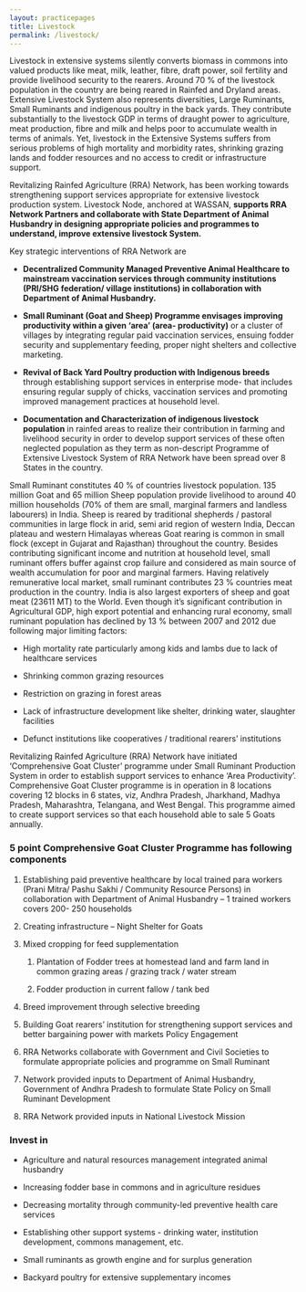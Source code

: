 ```yaml
---
layout: practicepages
title: Livestock
permalink: /livestock/
---
```


Livestock in extensive systems silently converts biomass in commons into valued products like meat, milk, leather, fibre, draft power, soil fertility and provide livelihood security to the rearers.  Around 70 % of the livestock population in the country are being reared in Rainfed and Dryland areas. Extensive Livestock System also represents diversities, Large Ruminants, Small Ruminants and indigenous poultry in the back yards. They contribute substantially to the livestock GDP in terms of draught power to agriculture, meat production, fibre and milk and helps poor to accumulate wealth in terms of animals. Yet, livestock in the Extensive Systems suffers from serious problems of high mortality and morbidity rates, shrinking grazing lands and fodder resources and no access to credit or infrastructure support.

Revitalizing Rainfed Agriculture (RRA) Network, has been working towards strengthening support services appropriate for extensive livestock production system. Livestock Node, anchored at WASSAN, **supports RRA Network Partners and collaborate with State Department of Animal Husbandry in designing appropriate policies and programmes to understand, improve extensive livestock System.**

Key strategic interventions of RRA Network are

* **Decentralized Community Managed Preventive Animal Healthcare to mainstream vaccination services through community institutions (PRI/SHG federation/ village institutions) in collaboration with Department of Animal Husbandry.**

* **Small Ruminant (Goat and Sheep) Programme envisages improving productivity within a given ‘area’ (area- productivity)** or a cluster of villages by integrating regular paid vaccination services, ensuing fodder security and supplementary feeding, proper night shelters and collective marketing.

* **Revival of Back Yard Poultry production with Indigenous breeds** through establishing support services in enterprise mode- that includes ensuring regular supply of chicks, vaccination services and promoting improved management practices at household level.

* **Documentation and Characterization of indigenous livestock population** in rainfed areas to realize their contribution in farming and livelihood security in order to develop support services of these often neglected population as they term as non-descript Programme of Extensive Livestock System of RRA Network have been spread over 8 States in the country.

Small Ruminant constitutes 40 % of countries livestock population. 135 million Goat and 65 million Sheep population provide livelihood to around 40 million households (70% of them are small, marginal farmers and landless labourers) in India. Sheep is reared by traditional shepherds / pastoral communities in large flock in arid, semi arid region of western India, Deccan plateau and western Himalayas whereas Goat rearing is common in small flock (except in Gujarat and Rajasthan) throughout the country.
Besides contributing significant income and nutrition at household level, small ruminant offers buffer against crop failure and considered as main source of wealth accumulation for poor and marginal farmers. Having relatively remunerative local market, small ruminant contributes 23 % countries meat production in the country. India is also largest exporters of sheep and goat meat (23611 MT) to the World.
Even though it’s significant contribution in Agricultural GDP, high export potential and enhancing rural economy, small ruminant population has declined by 13 % between 2007 and 2012 due following major limiting factors:

* High mortality rate particularly among kids and lambs due to lack of healthcare services

* Shrinking common grazing resources

* Restriction on grazing in forest areas

* Lack of infrastructure development like shelter, drinking water, slaughter facilities

* Defunct institutions like cooperatives / traditional rearers’ institutions
   
Revitalizing Rainfed Agriculture (RRA) Network have initiated ‘Comprehensive Goat Cluster’ programme under Small Ruminant Production System in order to establish support services to enhance ‘Area Productivity’. Comprehensive Goat Cluster programme is in operation in 8 locations covering 12 blocks in 6 states, viz, Andhra Pradesh, Jharkhand, Madhya Pradesh, Maharashtra, Telangana, and West Bengal. This programme aimed to create support services so that each household able to sale 5 Goats annually.

### 5 point Comprehensive Goat Cluster Programme has following components

1. Establishing paid preventive healthcare by local trained para workers (Prani Mitra/ Pashu Sakhi / Community Resource Persons) in collaboration with Department of Animal Husbandry – 1 trained workers covers 200- 250 households

1.  Creating infrastructure – Night Shelter for Goats

1. Mixed cropping for feed supplementation

   1. Plantation of Fodder trees at homestead land and farm land in common grazing areas / grazing track / water stream

   1. Fodder production in current fallow / tank bed

1. Breed improvement through selective breeding

1. Building Goat rearers’ institution for strengthening support services and better bargaining power with markets
   Policy Engagement

1. RRA Networks collaborate with Government and Civil Societies to formulate appropriate policies and programme on Small Ruminant

1. Network provided inputs to Department of Animal Husbandry, Government of Andhra Pradesh to formulate State Policy on Small Ruminant Development

1. RRA Network provided inputs in National Livestock Mission

 ### Invest in

* Agriculture and natural resources management integrated animal husbandry

* Increasing fodder base in commons and in agriculture residues

* Decreasing mortality through community-led preventive health care services

* Establishing other support systems - drinking water, institution development, commons management, etc.

* Small ruminants as growth engine and for surplus generation

* Backyard poultry for extensive supplementary incomes

